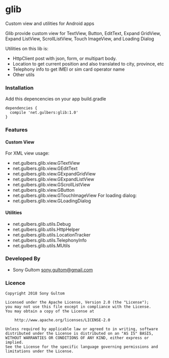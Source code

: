 # glib
Custom view and utilities for Android apps


Glib provide custom view for TextView, Button, EditText, Expand GridView, Expand ListView, ScrollListView, Touch ImageView, and Loading Dialog

Utilities on this lib is:
- HttpClient post with json, form, or multipart body.
- Location to get current position and also translated to city, province, etc
- Telephony info to get IMEI or sim card operator name
- Other utils

### Installation
Add this depencencies on your app build.gradle
```
dependencies {
  compile 'net.gulbers:glib:1.0'
}
```
### Features
#### Custom View
For XML view usage:
- net.gulbers.glib.view.GTextView 
- net.gulbers.glib.view.GEditText
- net.gulbers.glib.view.GExpandGridView
- net.gulbers.glib.view.GExpandListView
- net.gulbers.glib.view.GScrollListView
- net.gulbers.glib.view.GButton
- net.gulbers.glib.view.GTouchImageView
For loading dialog:
- net.gulbers.glib.view.GLoadingDialog

#### Utilities
- net.gulbers.glib.utils.Debug
- net.gulbers.glib.utils.HttpHelper
- net.gulbers.glib.utils.LocationTracker
- net.gulbers.glib.utils.TelephonyInfo
- net.gulbers.glib.utils.MUtils

### Developed By
- Sony Gultom [sony.gultom@gmail.com](mailto:sony.gultom@gmail.com)

### Licence
```
Copyright 2018 Sony Gultom

Licensed under the Apache License, Version 2.0 (the "License");
you may not use this file except in compliance with the License.
You may obtain a copy of the License at

    http://www.apache.org/licenses/LICENSE-2.0

Unless required by applicable law or agreed to in writing, software
distributed under the License is distributed on an "AS IS" BASIS,
WITHOUT WARRANTIES OR CONDITIONS OF ANY KIND, either express or implied.
See the License for the specific language governing permissions and
limitations under the License.
```
